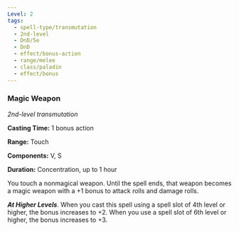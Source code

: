 ```yaml
---
Level: 2
tags:
  - spell-type/transmutation
  - 2nd-level
  - DnD/5e
  - DnD
  - effect/bonus-action
  - range/melee
  - class/paladin
  - effect/bonus
---
```

### Magic Weapon

*2nd-level transmutation*

**Casting Time:** 1 bonus action

**Range:** Touch

**Components:** V, S

**Duration:** Concentration, up to 1 hour

You touch a nonmagical weapon. Until the spell ends, that weapon becomes a magic weapon with a +1 bonus to attack rolls and damage rolls.

***At Higher Levels***. When you cast this spell using a spell slot of 4th level or higher, the bonus increases to +2. When you use a spell slot of 6th level or higher, the bonus increases to +3.